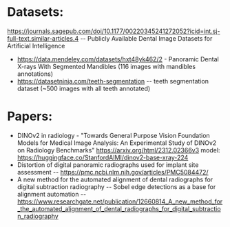 
# Datasets:
https://journals.sagepub.com/doi/10.1177/00220345241272052?icid=int.sj-full-text.similar-articles.4 -- Publicly Available Dental Image Datasets for Artificial Intelligence
* https://data.mendeley.com/datasets/hxt48yk462/2 - Panoramic Dental X-rays With Segmented Mandibles (116 images with mandibles annotations)
* https://datasetninja.com/teeth-segmentation -- teeth segmentation dataset (~500 images with all teeth annotated)

# Papers:
* DINOv2 in radiology - "Towards General Purpose Vision Foundation Models for Medical Image Analysis: An Experimental Study of DINOv2 on Radiology Benchmarks" https://arxiv.org/html/2312.02366v3 model: https://huggingface.co/StanfordAIMI/dinov2-base-xray-224
* Distortion of digital panoramic radiographs used for implant site assessment -- https://pmc.ncbi.nlm.nih.gov/articles/PMC5084472/
* A new method for the automated alignment of dental radiographs for digital subtraction radiography -- Sobel edge detections as a base for alignment automation -- https://www.researchgate.net/publication/12660814_A_new_method_for_the_automated_alignment_of_dental_radiographs_for_digital_subtraction_radiography